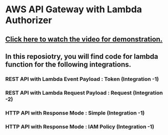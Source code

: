 # AWS API Gateway with Lambda Authorizer

## [Click here to watch the video for demonstration.](url)

## In this reposiotry, you will find code for lambda function for the following integrations.

### REST API with Lambda Event Payload : Token (Integration -1)

### REST API with Lambda Request Payload : Request (Integration -2)

### HTTP API with Response Mode : Simple (Integration -1)

### HTTP API with Response Mode : IAM Policy (Integration -1)